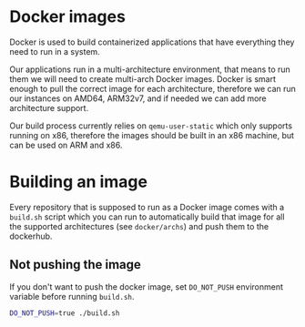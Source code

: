 # Docker images

Docker is used to build containerized applications that have everything they need to run in a system.

Our applications run in a multi-architecture environment, that means to run them we will need to create multi-arch Docker images.
Docker is smart enough to pull the correct image for each architecture, therefore we can run our instances on AMD64, ARM32v7, and if needed we can add more architecture support.

Our build process currently relies on `qemu-user-static` which only supports running on x86, therefore the images should be built in an x86 machine, but can be used on ARM and x86.

# Building an image

Every repository that is supposed to run as a Docker image comes with a `build.sh` script which you can run to automatically build that image for all the supported architectures (see `docker/archs`) and push them to the dockerhub.

## Not pushing the image

If you don't want to push the docker image, set `DO_NOT_PUSH` environment variable before running `build.sh`.

```bash
DO_NOT_PUSH=true ./build.sh
```
